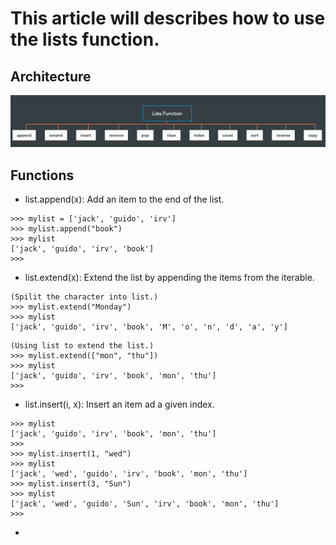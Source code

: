 # This article will describes how to use the lists function.

## Architecture
![alt text](https://github.com/reumng120/Python_basic/blob/main/lists_function/lists_function.png?raw=true)

## Functions
- list.append(x): Add an item to the end of the list.
```
>>> mylist = ['jack', 'guido', 'irv']
>>> mylist.append("book")
>>> mylist
['jack', 'guido', 'irv', 'book']
>>> 
```
- list.extend(x): Extend the list by appending the items from the iterable.
```
(Spilit the character into list.)
>>> mylist.extend("Monday")
>>> mylist
['jack', 'guido', 'irv', 'book', 'M', 'o', 'n', 'd', 'a', 'y']
```
```
(Using list to extend the list.)
>>> mylist.extend(["mon", "thu"])
>>> mylist
['jack', 'guido', 'irv', 'book', 'mon', 'thu']
>>>
```
- list.insert(i, x): Insert an item ad a given index.
```
>>> mylist
['jack', 'guido', 'irv', 'book', 'mon', 'thu']
>>> 
>>> mylist.insert(1, "wed")
>>> mylist
['jack', 'wed', 'guido', 'irv', 'book', 'mon', 'thu']
>>> mylist.insert(3, "Sun")
>>> mylist
['jack', 'wed', 'guido', 'Sun', 'irv', 'book', 'mon', 'thu']
>>> 
```
- 
